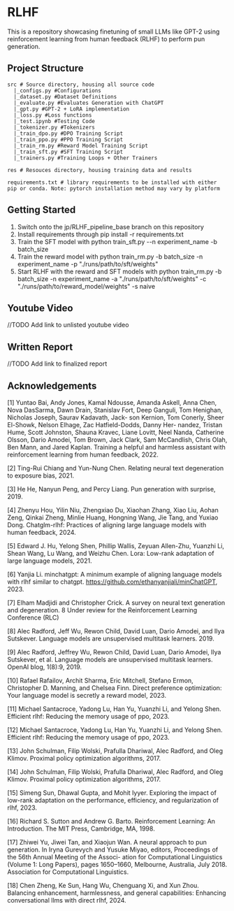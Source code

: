 # RLHF
This is a repository showcasing finetuning of small LLMs like GPT-2 using reinforcement learning from human feedback (RLHF) to perform pun generation.


## Project Structure
```
src # Source directory, housing all source code
  |_configs.py #Configurations
  |_dataset.py #Dataset Definitions
  |_evaluate.py #Evaluates Generation with ChatGPT
  |_gpt.py #GPT-2 + LoRA implementation
  |_loss.py #Loss functions
  |_test.ipynb #Testing Code
  |_tokenizer.py #Tokenizers
  |_train_dpo.py #DPO Training Script
  |_train_ppo.py #PPO Training Script
  |_train_rm.py #Reward Model Training Script
  |_train_sft.py #SFT Training Script
  |_trainers.py #Training Loops + Other Trainers

res # Resouces directory, housing training data and results

requirements.txt # library requirements to be installed with either pip or conda. Note: pytorch installation method may vary by platform

```

## Getting Started
1. Switch onto the jp/RLHF_pipeline_base branch on this repository
2. Install requirements through pip install -r requirements.txt
3. Train the SFT model with python train_sft.py --n experiment_name -b batch_size
4. Train the reward model with python train_rm.py -b batch_size -n experiment_name -p "./runs/path/to/sft/weights"
5. Start RLHF with the reward and SFT models with python train_rm.py -b batch_size -n experiment_name -a "./runs/path/to/sft/weights" -c "./runs/path/to/reward_model/weights" -s naive

## Youtube Video
//TODO Add link to unlisted youtube video

## Written Report
//TODO Add link to finalized report

## Acknowledgements 
[1] Yuntao Bai, Andy Jones, Kamal Ndousse, Amanda Askell, Anna Chen, Nova DasSarma, Dawn
Drain, Stanislav Fort, Deep Ganguli, Tom Henighan, Nicholas Joseph, Saurav Kadavath, Jack-
son Kernion, Tom Conerly, Sheer El-Showk, Nelson Elhage, Zac Hatfield-Dodds, Danny Her-
nandez, Tristan Hume, Scott Johnston, Shauna Kravec, Liane Lovitt, Neel Nanda, Catherine
Olsson, Dario Amodei, Tom Brown, Jack Clark, Sam McCandlish, Chris Olah, Ben Mann,
and Jared Kaplan. Training a helpful and harmless assistant with reinforcement learning from
human feedback, 2022.

[2] Ting-Rui Chiang and Yun-Nung Chen. Relating neural text degeneration to exposure bias,
2021.

[3] He He, Nanyun Peng, and Percy Liang. Pun generation with surprise, 2019.

[4] Zhenyu Hou, Yilin Niu, Zhengxiao Du, Xiaohan Zhang, Xiao Liu, Aohan Zeng, Qinkai Zheng,
Minlie Huang, Hongning Wang, Jie Tang, and Yuxiao Dong. Chatglm-rlhf: Practices of aligning
large language models with human feedback, 2024.

[5] Edward J. Hu, Yelong Shen, Phillip Wallis, Zeyuan Allen-Zhu, Yuanzhi Li, Shean Wang,
Lu Wang, and Weizhu Chen. Lora: Low-rank adaptation of large language models, 2021.

[6] Yanjia Li. minchatgpt: A minimum example of aligning language models with rlhf similar to
chatgpt. https://github.com/ethanyanjiali/minChatGPT, 2023.

[7] Elham Madjidi and Christopher Crick. A survey on neural text generation and degeneration.
8
Under review for the Reinforcement Learning Conference (RLC)

[8] Alec Radford, Jeff Wu, Rewon Child, David Luan, Dario Amodei, and Ilya Sutskever. Language
models are unsupervised multitask learners. 2019.

[9] Alec Radford, Jeffrey Wu, Rewon Child, David Luan, Dario Amodei, Ilya Sutskever, et al.
Language models are unsupervised multitask learners. OpenAI blog, 1(8):9, 2019.

[10] Rafael Rafailov, Archit Sharma, Eric Mitchell, Stefano Ermon, Christopher D. Manning, and
Chelsea Finn. Direct preference optimization: Your language model is secretly a reward model,
2023.

[11] Michael Santacroce, Yadong Lu, Han Yu, Yuanzhi Li, and Yelong Shen. Efficient rlhf: Reducing
the memory usage of ppo, 2023.

[12] Michael Santacroce, Yadong Lu, Han Yu, Yuanzhi Li, and Yelong Shen. Efficient rlhf: Reducing
the memory usage of ppo, 2023.

[13] John Schulman, Filip Wolski, Prafulla Dhariwal, Alec Radford, and Oleg Klimov. Proximal
policy optimization algorithms, 2017.

[14] John Schulman, Filip Wolski, Prafulla Dhariwal, Alec Radford, and Oleg Klimov. Proximal
policy optimization algorithms, 2017.

[15] Simeng Sun, Dhawal Gupta, and Mohit Iyyer. Exploring the impact of low-rank adaptation on
the performance, efficiency, and regularization of rlhf, 2023.

[16] Richard S. Sutton and Andrew G. Barto. Reinforcement Learning: An Introduction. The MIT
Press, Cambridge, MA, 1998.

[17] Zhiwei Yu, Jiwei Tan, and Xiaojun Wan. A neural approach to pun generation. In Iryna
Gurevych and Yusuke Miyao, editors, Proceedings of the 56th Annual Meeting of the Associ-
ation for Computational Linguistics (Volume 1: Long Papers), pages 1650–1660, Melbourne,
Australia, July 2018. Association for Computational Linguistics.

[18] Chen Zheng, Ke Sun, Hang Wu, Chenguang Xi, and Xun Zhou. Balancing enhancement,
harmlessness, and general capabilities: Enhancing conversational llms with direct rlhf, 2024.